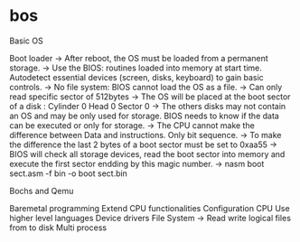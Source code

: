 # bos
Basic OS

Boot loader
-> After reboot, the OS must be loaded from a permanent storage.
-> Use the BIOS: routines loaded into memory at start time. Autodetect essential devices (screen, disks, keyboard) to gain basic controls.
-> No file system: BIOS cannot load the OS as a file.
-> Can only read specific sector of 512bytes
-> The OS will be placed at the boot sector of a disk : Cylinder 0 Head 0 Sector 0
-> The others disks may not contain an OS and may be only used for storage. BIOS needs to know if the data can be executed or only for storage.
-> The CPU cannot make the difference between Data and instructions. Only bit sequence.
-> To make the difference the last 2 bytes of a boot sector must be set to 0xaa55
-> BIOS will check all storage devices, read the boot sector into memory and execute the first sector endding by this magic number.
-> nasm boot sect.asm -f bin -o boot sect.bin



Bochs and Qemu




Baremetal programming
Extend CPU functionalities
Configuration CPU
Use higher level languages
Device drivers
File System
-> Read write logical files from to disk
Multi process
